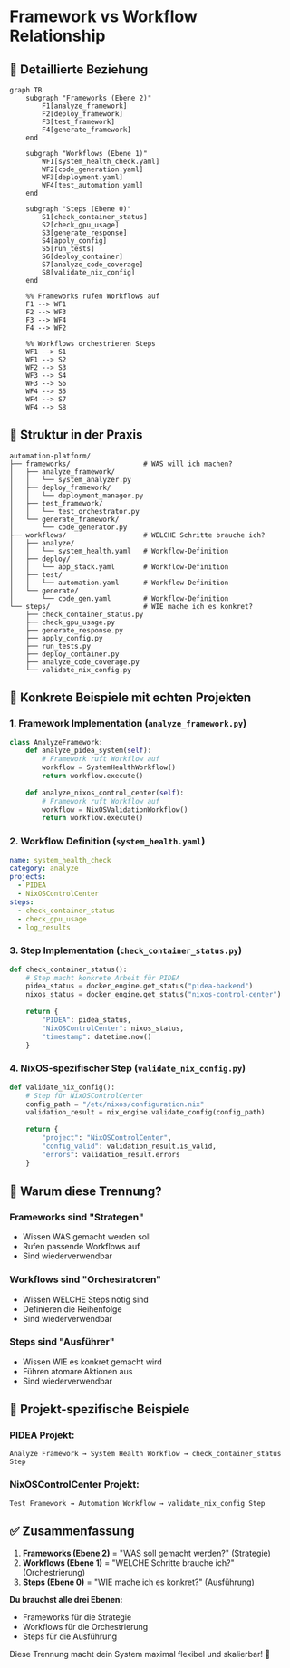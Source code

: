# Framework vs Workflow Relationship

## 🔄 **Detaillierte Beziehung**

```mermaid
graph TB
    subgraph "Frameworks (Ebene 2)"
        F1[analyze_framework]
        F2[deploy_framework]
        F3[test_framework]
        F4[generate_framework]
    end
    
    subgraph "Workflows (Ebene 1)"
        WF1[system_health_check.yaml]
        WF2[code_generation.yaml]
        WF3[deployment.yaml]
        WF4[test_automation.yaml]
    end
    
    subgraph "Steps (Ebene 0)"
        S1[check_container_status]
        S2[check_gpu_usage]
        S3[generate_response]
        S4[apply_config]
        S5[run_tests]
        S6[deploy_container]
        S7[analyze_code_coverage]
        S8[validate_nix_config]
    end
    
    %% Frameworks rufen Workflows auf
    F1 --> WF1
    F2 --> WF3
    F3 --> WF4
    F4 --> WF2
    
    %% Workflows orchestrieren Steps
    WF1 --> S1
    WF1 --> S2
    WF2 --> S3
    WF3 --> S4
    WF3 --> S6
    WF4 --> S5
    WF4 --> S7
    WF4 --> S8
```

## 📁 **Struktur in der Praxis**

```
automation-platform/
├── frameworks/                  # WAS will ich machen?
│   ├── analyze_framework/
│   │   └── system_analyzer.py
│   ├── deploy_framework/
│   │   └── deployment_manager.py
│   ├── test_framework/
│   │   └── test_orchestrator.py
│   └── generate_framework/
│       └── code_generator.py
├── workflows/                   # WELCHE Schritte brauche ich?
│   ├── analyze/
│   │   └── system_health.yaml   # Workflow-Definition
│   ├── deploy/
│   │   └── app_stack.yaml       # Workflow-Definition
│   ├── test/
│   │   └── automation.yaml      # Workflow-Definition
│   └── generate/
│       └── code_gen.yaml        # Workflow-Definition
└── steps/                       # WIE mache ich es konkret?
    ├── check_container_status.py
    ├── check_gpu_usage.py
    ├── generate_response.py
    ├── apply_config.py
    ├── run_tests.py
    ├── deploy_container.py
    ├── analyze_code_coverage.py
    └── validate_nix_config.py
```

## 🔧 **Konkrete Beispiele mit echten Projekten**

### 1. Framework Implementation (`analyze_framework.py`)
```python
class AnalyzeFramework:
    def analyze_pidea_system(self):
        # Framework ruft Workflow auf
        workflow = SystemHealthWorkflow()
        return workflow.execute()
    
    def analyze_nixos_control_center(self):
        # Framework ruft Workflow auf
        workflow = NixOSValidationWorkflow()
        return workflow.execute()
```

### 2. Workflow Definition (`system_health.yaml`)
```yaml
name: system_health_check
category: analyze
projects:
  - PIDEA
  - NixOSControlCenter
steps:
  - check_container_status
  - check_gpu_usage
  - log_results
```

### 3. Step Implementation (`check_container_status.py`)
```python
def check_container_status():
    # Step macht konkrete Arbeit für PIDEA
    pidea_status = docker_engine.get_status("pidea-backend")
    nixos_status = docker_engine.get_status("nixos-control-center")
    
    return {
        "PIDEA": pidea_status,
        "NixOSControlCenter": nixos_status,
        "timestamp": datetime.now()
    }
```

### 4. NixOS-spezifischer Step (`validate_nix_config.py`)
```python
def validate_nix_config():
    # Step für NixOSControlCenter
    config_path = "/etc/nixos/configuration.nix"
    validation_result = nix_engine.validate_config(config_path)
    
    return {
        "project": "NixOSControlCenter",
        "config_valid": validation_result.is_valid,
        "errors": validation_result.errors
    }
```

## 🎯 **Warum diese Trennung?**

### **Frameworks sind "Strategen"**
- Wissen WAS gemacht werden soll
- Rufen passende Workflows auf
- Sind wiederverwendbar

### **Workflows sind "Orchestratoren"**
- Wissen WELCHE Steps nötig sind
- Definieren die Reihenfolge
- Sind wiederverwendbar

### **Steps sind "Ausführer"**
- Wissen WIE es konkret gemacht wird
- Führen atomare Aktionen aus
- Sind wiederverwendbar

## 🔄 **Projekt-spezifische Beispiele**

### **PIDEA Projekt:**
```
Analyze Framework → System Health Workflow → check_container_status Step
```

### **NixOSControlCenter Projekt:**
```
Test Framework → Automation Workflow → validate_nix_config Step
```

## ✅ **Zusammenfassung**

1. **Frameworks (Ebene 2)** = "WAS soll gemacht werden?" (Strategie)
2. **Workflows (Ebene 1)** = "WELCHE Schritte brauche ich?" (Orchestrierung)
3. **Steps (Ebene 0)** = "WIE mache ich es konkret?" (Ausführung)

**Du brauchst alle drei Ebenen:**
- Frameworks für die Strategie
- Workflows für die Orchestrierung
- Steps für die Ausführung

Diese Trennung macht dein System maximal flexibel und skalierbar! 🚀 